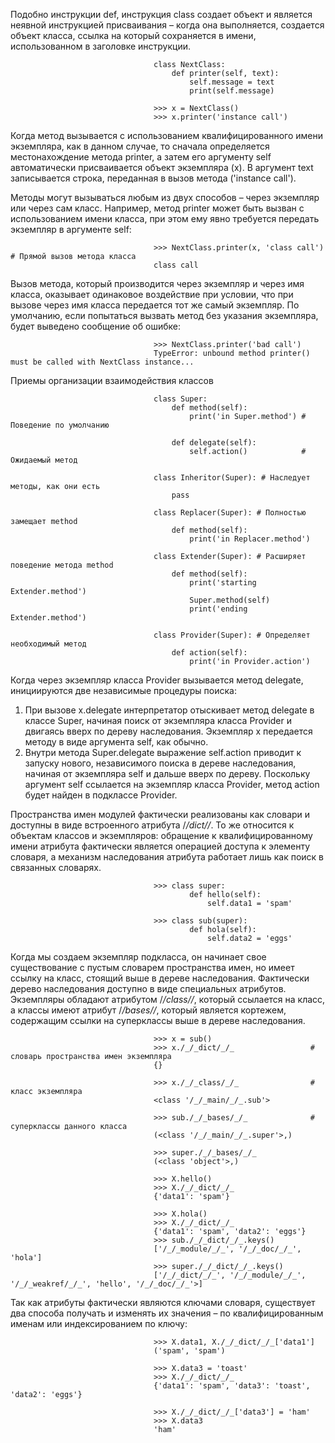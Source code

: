 Подобно инструкции def, инструкция class создает объект и является неявной инструкцией присваивания – когда она выполняется, создается объект класса, ссылка на который сохраняется в имени, использованном в заголовке инструкции.

                                    class NextClass:
                                        def printer(self, text):
                                            self.message = text
                                            print(self.message)

                                    >>> x = NextClass()
                                    >>> x.printer('instance call')        

Когда метод вызывается с использованием квалифицированного имени экземпляра, как в данном случае, то сначала определяется местонахождение метода printer, а затем его аргументу self автоматически присваивается объект экземпляра (x). В аргумент text записывается строка, переданная в вызов метода ('instance call').

Методы могут вызываться любым из двух способов – через экземпляр или через сам класс. Например, метод printer может быть вызван с использованием имени класса, при этом ему явно требуется передать экземпляр в аргументе self:

                                    >>> NextClass.printer(x, 'class call') # Прямой вызов метода класса
                                    class call

Вызов метода, который производится через экземпляр и через имя класса, оказывает одинаковое воздействие при условии, что при вызове через имя класса передается тот же самый экземпляр. По умолчанию, если попытаться вызвать
метод без указания экземпляра, будет выведено сообщение об ошибке:

                                    >>> NextClass.printer('bad call')
                                    TypeError: unbound method printer() must be called with NextClass instance...

Приемы организации взаимодействия классов

                                    class Super:
                                        def method(self):
                                            print('in Super.method') # Поведение по умолчанию
                                        
                                        def delegate(self):
                                            self.action()            # Ожидаемый метод

                                    class Inheritor(Super): # Наследует методы, как они есть
                                        pass

                                    class Replacer(Super): # Полностью замещает method
                                        def method(self):
                                            print('in Replacer.method')

                                    class Extender(Super): # Расширяет поведение метода method
                                        def method(self):
                                            print('starting Extender.method')
                                            Super.method(self)
                                            print('ending Extender.method')

                                    class Provider(Super): # Определяет необходимый метод
                                        def action(self):
                                            print('in Provider.action')

Когда через экземпляр класса Provider вызывается метод delegate, инициируются две независимые процедуры поиска:
1. При вызове x.delegate интерпретатор отыскивает метод delegate в классе Super, начиная поиск от экземпляра класса Provider и двигаясь вверх по дереву наследования. Экземпляр x передается методу в виде аргумента self, как обычно.
2. Внутри метода Super.delegate выражение self.action приводит к запуску нового, независимого поиска в дереве наследования, начиная от экземпляра self и дальше вверх по дереву. Поскольку аргумент self ссылается на экземпляр класса Provider, метод action будет найден в подклассе Provider.

Пространства имен модулей фактически реализованы как словари и доступны в виде встроенного атрибута /_/_dict/_/_. То же относится к объектам классов и экземпляров: обращение к квалифицированному имени атрибута фактически является операцией доступа к элементу словаря, а механизм наследования атрибута работает лишь как поиск в связанных словарях.

                                    >>> class super:
                                            def hello(self):
                                                self.data1 = 'spam'

                                    >>> class sub(super):
                                            def hola(self):
                                                self.data2 = 'eggs'

Когда мы создаем экземпляр подкласса, он начинает свое существование с пустым словарем пространства имен, но имеет ссылку на класс, стоящий выше в дереве наследования. Фактически дерево наследования доступно в виде специальных атрибутов. Экземпляры обладают атрибутом /_/_class/_/_, который ссылается на класс, а классы имеют атрибут
/_/_bases/_/_, который является кортежем, содержащим ссылки на суперклассы выше в дереве наследования.

                                    >>> x = sub()
                                    >>> x./_/_dict/_/_                 # словарь пространства имен экземпляра
                                    {}

                                    >>> x./_/_class/_/_                # класс экземпляра
                                    <class '/_/_main/_/_.sub'>

                                    >>> sub./_/_bases/_/_              # суперклассы данного класса
                                    (<class '/_/_main/_/_.super'>,)

                                    >>> super./_/_bases/_/_
                                    (<class 'object'>,)

                                    >>> X.hello()
                                    >>> X./_/_dict/_/_
                                    {'data1': 'spam'}

                                    >>> X.hola()
                                    >>> X./_/_dict/_/_
                                    {'data1': 'spam', 'data2': 'eggs'}
                                    >>> sub./_/_dict/_/_.keys()
                                    ['/_/_module/_/_', '/_/_doc/_/_', 'hola']
                                    >>> super./_/_dict/_/_.keys()
                                    ['/_/_dict/_/_', '/_/_module/_/_', '/_/_weakref/_/_', 'hello', '/_/_doc/_/_'>]

Так как атрибуты фактически являются ключами словаря, существует два способа получать и изменять их значения – по квалифицированным именам или индексированием по ключу:

                                    >>> X.data1, X./_/_dict/_/_['data1']
                                    ('spam', 'spam')

                                    >>> X.data3 = 'toast'
                                    >>> X./_/_dict/_/_
                                    {'data1': 'spam', 'data3': 'toast', 'data2': 'eggs'}

                                    >>> X./_/_dict/_/_['data3'] = 'ham'
                                    >>> X.data3
                                    'ham'

